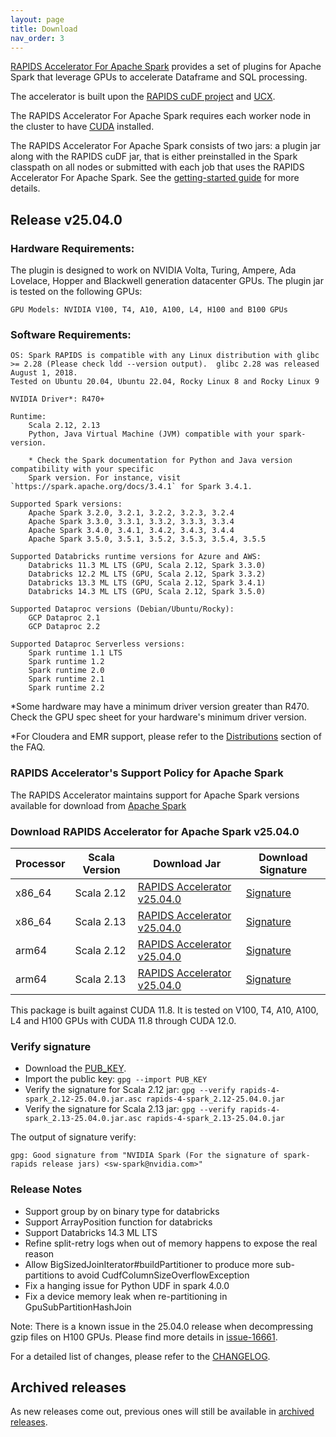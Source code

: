 ```yaml
---
layout: page
title: Download
nav_order: 3
---
```


[RAPIDS Accelerator For Apache Spark](https://github.com/NVIDIA/spark-rapids) provides a set of
plugins for Apache Spark that leverage GPUs to accelerate Dataframe and SQL processing.

The accelerator is built upon the [RAPIDS cuDF project](https://github.com/rapidsai/cudf) and
[UCX](https://github.com/openucx/ucx/).

The RAPIDS Accelerator For Apache Spark requires each worker node in the cluster to have
[CUDA](https://developer.nvidia.com/cuda-toolkit) installed.

The RAPIDS Accelerator For Apache Spark consists of two jars: a plugin jar along with the RAPIDS
cuDF jar, that is either preinstalled in the Spark classpath on all nodes or submitted with each job
that uses the RAPIDS Accelerator For Apache Spark. See the [getting-started
guide](https://docs.nvidia.com/spark-rapids/user-guide/latest/getting-started/overview.html) for more details.

## Release v25.04.0
### Hardware Requirements:

The plugin is designed to work on NVIDIA Volta, Turing, Ampere, Ada Lovelace, Hopper and Blackwell generation datacenter GPUs.  The plugin jar is tested on the following GPUs:

	GPU Models: NVIDIA V100, T4, A10, A100, L4, H100 and B100 GPUs

### Software Requirements:

    OS: Spark RAPIDS is compatible with any Linux distribution with glibc >= 2.28 (Please check ldd --version output).  glibc 2.28 was released August 1, 2018. 
    Tested on Ubuntu 20.04, Ubuntu 22.04, Rocky Linux 8 and Rocky Linux 9

	NVIDIA Driver*: R470+

	Runtime: 
		Scala 2.12, 2.13
		Python, Java Virtual Machine (JVM) compatible with your spark-version. 

		* Check the Spark documentation for Python and Java version compatibility with your specific 
		Spark version. For instance, visit `https://spark.apache.org/docs/3.4.1` for Spark 3.4.1.

	Supported Spark versions:
		Apache Spark 3.2.0, 3.2.1, 3.2.2, 3.2.3, 3.2.4
		Apache Spark 3.3.0, 3.3.1, 3.3.2, 3.3.3, 3.3.4
		Apache Spark 3.4.0, 3.4.1, 3.4.2, 3.4.3, 3.4.4
		Apache Spark 3.5.0, 3.5.1, 3.5.2, 3.5.3, 3.5.4, 3.5.5
	
	Supported Databricks runtime versions for Azure and AWS:
		Databricks 11.3 ML LTS (GPU, Scala 2.12, Spark 3.3.0)
		Databricks 12.2 ML LTS (GPU, Scala 2.12, Spark 3.3.2)
		Databricks 13.3 ML LTS (GPU, Scala 2.12, Spark 3.4.1)
		Databricks 14.3 ML LTS (GPU, Scala 2.12, Spark 3.5.0)
	
	Supported Dataproc versions (Debian/Ubuntu/Rocky):
		GCP Dataproc 2.1
		GCP Dataproc 2.2

	Supported Dataproc Serverless versions:
		Spark runtime 1.1 LTS
		Spark runtime 1.2
		Spark runtime 2.0
		Spark runtime 2.1
		Spark runtime 2.2

*Some hardware may have a minimum driver version greater than R470. Check the GPU spec sheet
for your hardware's minimum driver version.

*For Cloudera and EMR support, please refer to the
[Distributions](https://docs.nvidia.com/spark-rapids/user-guide/latest/faq.html#which-distributions-are-supported) section of the FAQ.

### RAPIDS Accelerator's Support Policy for Apache Spark
The RAPIDS Accelerator maintains support for Apache Spark versions available for download from [Apache Spark](https://spark.apache.org/downloads.html)

### Download RAPIDS Accelerator for Apache Spark v25.04.0

| Processor | Scala Version | Download Jar | Download Signature |
|-----------|---------------|--------------|--------------------|
| x86_64    | Scala 2.12    | [RAPIDS Accelerator v25.04.0](https://repo1.maven.org/maven2/com/nvidia/rapids-4-spark_2.12/25.04.0/rapids-4-spark_2.12-25.04.0.jar) | [Signature](https://repo1.maven.org/maven2/com/nvidia/rapids-4-spark_2.12/25.04.0/rapids-4-spark_2.12-25.04.0.jar.asc) |
| x86_64    | Scala 2.13    | [RAPIDS Accelerator v25.04.0](https://repo1.maven.org/maven2/com/nvidia/rapids-4-spark_2.13/25.04.0/rapids-4-spark_2.13-25.04.0.jar) | [Signature](https://repo1.maven.org/maven2/com/nvidia/rapids-4-spark_2.13/25.04.0/rapids-4-spark_2.13-25.04.0.jar.asc) |
| arm64     | Scala 2.12    | [RAPIDS Accelerator v25.04.0](https://repo1.maven.org/maven2/com/nvidia/rapids-4-spark_2.12/25.04.0/rapids-4-spark_2.12-25.04.0-cuda11-arm64.jar) | [Signature](https://repo1.maven.org/maven2/com/nvidia/rapids-4-spark_2.12/25.04.0/rapids-4-spark_2.12-25.04.0-cuda11-arm64.jar.asc) |
| arm64     | Scala 2.13    | [RAPIDS Accelerator v25.04.0](https://repo1.maven.org/maven2/com/nvidia/rapids-4-spark_2.13/25.04.0/rapids-4-spark_2.13-25.04.0-cuda11-arm64.jar) | [Signature](https://repo1.maven.org/maven2/com/nvidia/rapids-4-spark_2.13/25.04.0/rapids-4-spark_2.13-25.04.0-cuda11-arm64.jar.asc) |

This package is built against CUDA 11.8. It is tested on V100, T4, A10, A100, L4 and H100 GPUs with 
CUDA 11.8 through CUDA 12.0.

### Verify signature
* Download the [PUB_KEY](https://keys.openpgp.org/search?q=sw-spark@nvidia.com).
* Import the public key: `gpg --import PUB_KEY`
* Verify the signature for Scala 2.12 jar:
    `gpg --verify rapids-4-spark_2.12-25.04.0.jar.asc rapids-4-spark_2.12-25.04.0.jar`
* Verify the signature for Scala 2.13 jar:
    `gpg --verify rapids-4-spark_2.13-25.04.0.jar.asc rapids-4-spark_2.13-25.04.0.jar`

The output of signature verify:

	gpg: Good signature from "NVIDIA Spark (For the signature of spark-rapids release jars) <sw-spark@nvidia.com>"

### Release Notes
* Support group by on binary type for databricks
* Support ArrayPosition function for databricks
* Support Databricks 14.3 ML LTS
* Refine split-retry logs when out of memory happens to expose the real reason
* Allow BigSizedJoinIterator#buildPartitioner to produce more sub-partitions to avoid CudfColumnSizeOverflowException
* Fix a hanging issue for Python UDF in spark 4.0.0
* Fix a device memory leak when re-partitioning in GpuSubPartitionHashJoin

Note: There is a known issue in the 25.04.0 release when decompressing gzip files on H100 GPUs.
Please find more details in [issue-16661](https://github.com/rapidsai/cudf/issues/16661).

For a detailed list of changes, please refer to the
[CHANGELOG](https://github.com/NVIDIA/spark-rapids/blob/main/CHANGELOG.md).

## Archived releases

As new releases come out, previous ones will still be available in [archived releases](./archive.md).
